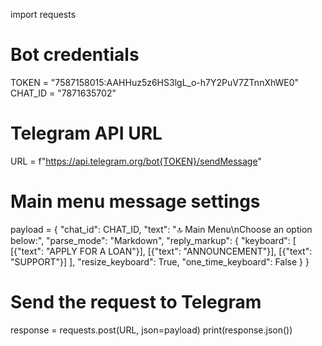 import requests

# Bot credentials
TOKEN = "7587158015:AAHHuz5z6HS3lgL_o-h7Y2PuV7ZTnnXhWE0"
CHAT_ID = "7871635702"

# Telegram API URL
URL = f"https://api.telegram.org/bot{TOKEN}/sendMessage"

# Main menu message settings
payload = {
    "chat_id": CHAT_ID,
    "text": "🔝 Main Menu\nChoose an option below:",
    "parse_mode": "Markdown",
    "reply_markup": {
        "keyboard": [
            [{"text": "APPLY FOR A LOAN"}],
            [{"text": "ANNOUNCEMENT"}],
            [{"text": "SUPPORT"}]
        ],
        "resize_keyboard": True,
        "one_time_keyboard": False
    }
}

# Send the request to Telegram
response = requests.post(URL, json=payload)
print(response.json())
